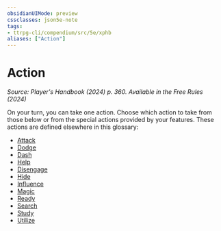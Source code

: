 ```yaml
---
obsidianUIMode: preview
cssclasses: json5e-note
tags:
- ttrpg-cli/compendium/src/5e/xphb
aliases: ["Action"]
---
```

# Action
*Source: Player's Handbook (2024) p. 360. Available in the Free Rules (2024)* 

On your turn, you can take one action. Choose which action to take from those below or from the special actions provided by your features. These actions are defined elsewhere in this glossary:

- [Attack](2-Mechanics/CLI/rules/actions.md#Attack)  
- [Dodge](2-Mechanics/CLI/rules/actions.md#Dodge)  
- [Dash](2-Mechanics/CLI/rules/actions.md#Dash)  
- [Help](2-Mechanics/CLI/rules/actions.md#Help)  
- [Disengage](2-Mechanics/CLI/rules/actions.md#Disengage)  
- [Hide](2-Mechanics/CLI/rules/actions.md#Hide)  
- [Influence](2-Mechanics/CLI/rules/actions.md#Influence)  
- [Magic](2-Mechanics/CLI/rules/actions.md#Magic)  
- [Ready](2-Mechanics/CLI/rules/actions.md#Ready)  
- [Search](2-Mechanics/CLI/rules/actions.md#Search)  
- [Study](2-Mechanics/CLI/rules/actions.md#Study)  
- [Utilize](2-Mechanics/CLI/rules/actions.md#Utilize)